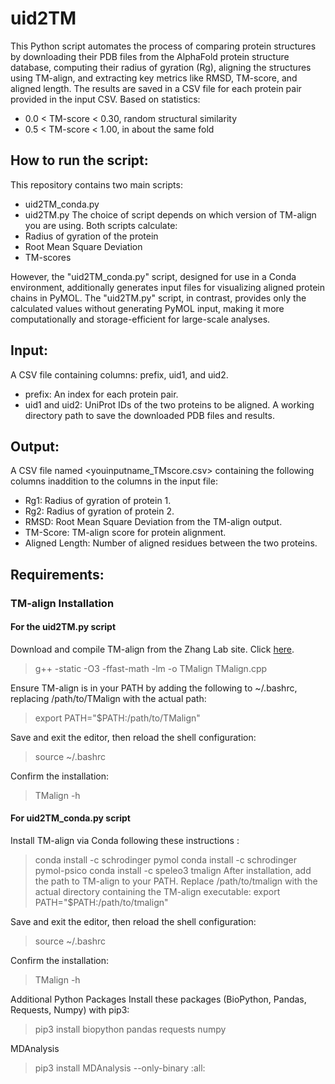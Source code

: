 # uid2TM
This Python script automates the process of comparing protein structures by downloading their PDB files from the AlphaFold protein structure database, computing their radius of gyration (Rg), aligning the structures using TM-align, and extracting key metrics like RMSD, TM-score, and aligned length. The results are saved in a CSV file for each protein pair provided in the input CSV. Based on statistics:
- 0.0 < TM-score < 0.30, random structural similarity              
- 0.5 < TM-score < 1.00, in about the same fold                   

## How to run the script:
This repository contains two main scripts:

- uid2TM_conda.py
- uid2TM.py
The choice of script depends on which version of TM-align you are using. Both scripts calculate:
- Radius of gyration of the protein
- Root Mean Square Deviation 
- TM-scores

However, the "uid2TM_conda.py" script, designed for use in a Conda environment, additionally generates input files for visualizing aligned protein chains in PyMOL. The "uid2TM.py" script, in contrast, provides only the calculated values without generating PyMOL input, making it more computationally and storage-efficient for large-scale analyses.

## Input:
A CSV file containing columns: prefix, uid1, and uid2.
- prefix: An index for each protein pair.
- uid1 and uid2: UniProt IDs of the two proteins to be aligned.
A working directory path to save the downloaded PDB files and results.

## Output:
A CSV file named <youinputname_TMscore.csv> containing the following columns inaddition to the columns in the input file:
- Rg1: Radius of gyration of protein 1.
- Rg2: Radius of gyration of protein 2.
- RMSD: Root Mean Square Deviation from the TM-align output.
- TM-Score: TM-align score for protein alignment.
- Aligned Length: Number of aligned residues between the two proteins.

## Requirements:

### TM-align Installation
#### For the uid2TM.py script
Download and compile TM-align from the Zhang Lab site. Click [here](https://zhanggroup.org/TM-align/TMalign.cpp). 
> g++ -static -O3 -ffast-math -lm -o TMalign TMalign.cpp

Ensure TM-align is in your PATH by adding the following to ~/.bashrc, 
replacing /path/to/TMalign with the actual path:
> export PATH="$PATH:/path/to/TMalign"

Save and exit the editor, then reload the shell configuration:
> source ~/.bashrc

Confirm the installation:
> TMalign -h

#### For uid2TM_conda.py script
Install TM-align via Conda following these instructions :
> conda install -c schrodinger pymol
> conda install -c schrodinger pymol-psico
> conda install -c speleo3 tmalign
After installation, add the path to TM-align to your PATH. 
Replace /path/to/tmalign with the actual directory containing the TM-align executable:
> export PATH="$PATH:/path/to/tmalign"

Save and exit the editor, then reload the shell configuration:
> source ~/.bashrc

Confirm the installation:
> TMalign -h

Additional Python Packages
Install these packages (BioPython, Pandas, Requests, Numpy) with pip3:
>pip3 install biopython pandas requests numpy

MDAnalysis
>pip3 install MDAnalysis --only-binary :all:
